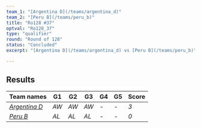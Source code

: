 ```yaml
---
team_1: "[Argentina D](/teams/argentina_d)"
team_2: "[Peru B](/teams/peru_b)"
title: "Ro128 #37"
optval: "Ro128_37"
type: "qualifier"
round: "Round of 128"
status: "Concluded"
excerpt: "[Argentina D](/teams/argentina_d) vs [Peru B](/teams/peru_b)"

---
```

## Results

| Team names | G1 | G2 | G3 | G4 | G5 | Score |
| -- | -- | -- | -- | -- | -- | -- |
| *[Argentina D](/teams/argentina_d)* | *AW* | *AW* | *AW* | *-* | *-* | *3* |
| *[Peru B](/teams/peru_b)* | *AL* | *AL* | *AL* | *-* | *-* | *0* |
